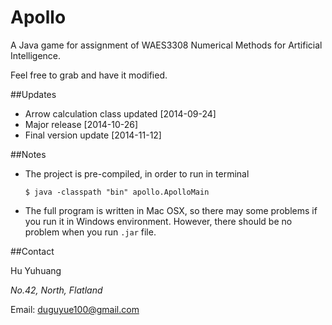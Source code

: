 Apollo
======

A Java game for assignment of WAES3308 Numerical Methods for Artificial Intelligence.

Feel free to grab and have it modified.

##Updates

+ Arrow calculation class updated [2014-09-24]
+ Major release [2014-10-26]
+ Final version update [2014-11-12]

##Notes

+ The project is pre-compiled, in order to run in terminal
   ```
   $ java -classpath "bin" apollo.ApolloMain
   ```

+ The full program is written in Mac OSX, so there may some problems if you run it in Windows environment. However, there should be no problem when you run `.jar` file. 

##Contact

Hu Yuhuang

_No.42, North, Flatland_

Email: duguyue100@gmail.com

